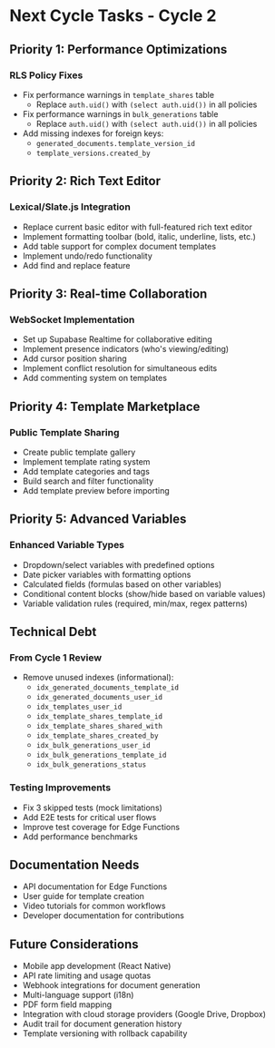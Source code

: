# Next Cycle Tasks - Cycle 2

## Priority 1: Performance Optimizations
### RLS Policy Fixes
- Fix performance warnings in `template_shares` table
  - Replace `auth.uid()` with `(select auth.uid())` in all policies
- Fix performance warnings in `bulk_generations` table  
  - Replace `auth.uid()` with `(select auth.uid())` in all policies
- Add missing indexes for foreign keys:
  - `generated_documents.template_version_id`
  - `template_versions.created_by`

## Priority 2: Rich Text Editor
### Lexical/Slate.js Integration
- Replace current basic editor with full-featured rich text editor
- Implement formatting toolbar (bold, italic, underline, lists, etc.)
- Add table support for complex document templates
- Implement undo/redo functionality
- Add find and replace feature

## Priority 3: Real-time Collaboration
### WebSocket Implementation
- Set up Supabase Realtime for collaborative editing
- Implement presence indicators (who's viewing/editing)
- Add cursor position sharing
- Implement conflict resolution for simultaneous edits
- Add commenting system on templates

## Priority 4: Template Marketplace
### Public Template Sharing
- Create public template gallery
- Implement template rating system
- Add template categories and tags
- Build search and filter functionality
- Add template preview before importing

## Priority 5: Advanced Variables
### Enhanced Variable Types
- Dropdown/select variables with predefined options
- Date picker variables with formatting options
- Calculated fields (formulas based on other variables)
- Conditional content blocks (show/hide based on variable values)
- Variable validation rules (required, min/max, regex patterns)

## Technical Debt
### From Cycle 1 Review
- Remove unused indexes (informational):
  - `idx_generated_documents_template_id`
  - `idx_generated_documents_user_id`
  - `idx_templates_user_id`
  - `idx_template_shares_template_id`
  - `idx_template_shares_shared_with`
  - `idx_template_shares_created_by`
  - `idx_bulk_generations_user_id`
  - `idx_bulk_generations_template_id`
  - `idx_bulk_generations_status`

### Testing Improvements
- Fix 3 skipped tests (mock limitations)
- Add E2E tests for critical user flows
- Improve test coverage for Edge Functions
- Add performance benchmarks

## Documentation Needs
- API documentation for Edge Functions
- User guide for template creation
- Video tutorials for common workflows
- Developer documentation for contributions

## Future Considerations
- Mobile app development (React Native)
- API rate limiting and usage quotas
- Webhook integrations for document generation
- Multi-language support (i18n)
- PDF form field mapping
- Integration with cloud storage providers (Google Drive, Dropbox)
- Audit trail for document generation history
- Template versioning with rollback capability